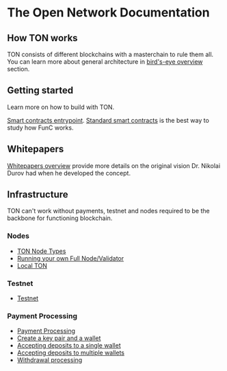 # The Open Network Documentation


## How TON works

TON consists of different blockchains with a masterchain to rule them all. You can learn more about general architecture in [bird's-eye overview](/smart-contracts/tvm_overview.md) section.

## Getting started

Learn more on how to build with TON.

[Smart contracts entrypoint](/smart-contracts/).
[Standard smart contracts](https://github.com/newton-blockchain/ton/tree/master/crypto/smartcont) is the best way to study how FunC works.

## Whitepapers

[Whitepapers overview](/docs) provide more details on the original vision Dr. Nikolai Durov had when he developed the concept.

## Infrastructure

TON can't work without payments, testnet and nodes required to be the backbone for functioning blockchain.

### Nodes
  * [TON Node Types](/nodes/node-types.md)
  * [Running your own Full Node/Validator](/nodes/run-node.md)
  * [Local TON](/nodes/local-ton.md)
  
### Testnet

  * [Testnet](/testnet/)

### Payment Processing
  * [Payment Processing](/howto/payment-processing.md)
  * [Create a key pair and a wallet](/payment-processing/common.md)
  * [Accepting deposits to a single wallet](/payment-processing/deposits-single-wallet.md)
  * [Accepting deposits to multiple wallets](/payment-processing/deposits-multi-wallet.md)
  * [Withdrawal processing](/payment-processing/withdrawals.md)

